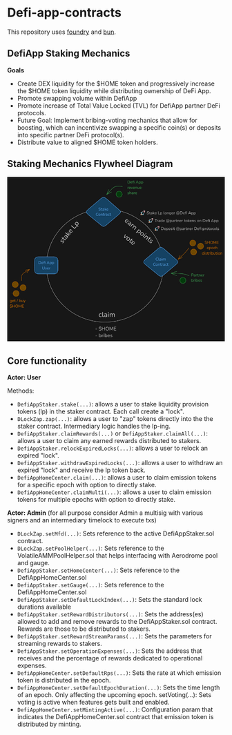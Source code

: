 # Defi-app-contracts

This repository uses [foundry](https://book.getfoundry.sh/) and [bun](https://bun.sh/).

## DefiApp Staking Mechanics

**Goals**

- Create DEX liquidity for the $HOME token and progressively increase the $HOME token liquidity while distributing ownership of DeFi App.
- Promote swapping volume within DefiApp
- Promote increase of Total Value Locked (TVL) for DefiApp partner DeFi protocols.
- Future Goal: Implement bribing-voting mechanics that allow for boosting, which can incentivize swapping a specific coin(s) or deposits into specific partner DeFi protocol(s).
- Distribute value to aligned $HOME token holders.

## Staking Mechanics Flywheel Diagram
![DefiApp Flywheel](image.png)

## Core functionality

**Actor: User**

Methods:  

- `DefiAppStaker.stake(...)`: allows a user to stake liquidity provision tokens (lp) in the staker contract. Each call create a "lock".
- `DLockZap.zap(...)`: allows a user to "zap" tokens directly into the the staker contract. Intermediary logic handles the lp-ing.
- `DefiAppStaker.claimRewards(...)` or `DefiAppStaker.claimAll(...)`: allows a user to claim any earned rewards distributed to stakers.
- `DefiAppStaker.relockExpiredLocks(...)`: allows a user to relock an expired "lock".
- `DefiAppStaker.withdrawExpiredLocks(...)`: allows a user to withdraw an expired "lock" and receive the lp token back.
- `DefiAppHomeCenter.claim(...)`: allows a user to claim emission tokens for a specific epoch with option to directly stake.
- `DefiAppHomeCenter.claimMulti(...)`: allows a user to claim emission tokens for multiple epochs with option to directly stake.

**Actor: Admin**  (for all purpose consider Admin a multisig with various signers and an intermediary timelock to execute txs)

- `DLockZap.setMfd(...)`: Sets reference to the active DefiAppStaker.sol contract.
- `DLockZap.setPoolHelper(...)`: Sets reference to the VolatileAMMPoolHelper.sol that helps interfacing with Aerodrome pool and gauge.
- `DefiAppStaker.setHomeCenter(...)`: Sets reference to the DefiAppHomeCenter.sol
- `DefiAppStaker.setGauge(...)`: Sets reference to the DefiAppHomeCenter.sol
- `DefiAppStaker.setDefaultLockIndex(...)`: Sets the standard lock durations available
- `DefiAppStaker.setRewardDistributors(...)`: Sets the address(es) allowed to add and remove rewards to the DefiAppStaker.sol contract. Rewards are those to be distributed to stakers.
- `DefiAppStaker.setRewardStreamParams(...)`: Sets the parameters for streaming rewards to stakers.
- `DefiAppStaker.setOperationExpenses(...)`: Sets the address that receives and the percentage of rewards dedicated to operational expenses.
- `DefiAppHomeCenter.setDefaultRps(...)`: Sets the rate at which emission token is distributed in the epoch.
- `DefiAppHomeCenter.setDefaultEpochDuration(...)`: Sets the time length of an epoch. Only affecting the upcoming epoch. setVoting(...): Sets voting is active when features gets built and enabled.
- `DefiAppHomeCenter.setMintingActive(...)`: Configuration param that indicates the DefiAppHomeCenter.sol contract that emission token is distributed by minting. 
